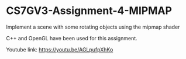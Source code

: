 # CS7GV3-Assignment-4-MIPMAP

Implement a scene with some rotating objects using the mipmap shader

C++ and OpenGL have been used for this assignment.

Youtube link: https://youtu.be/AGLpufpXhKo
